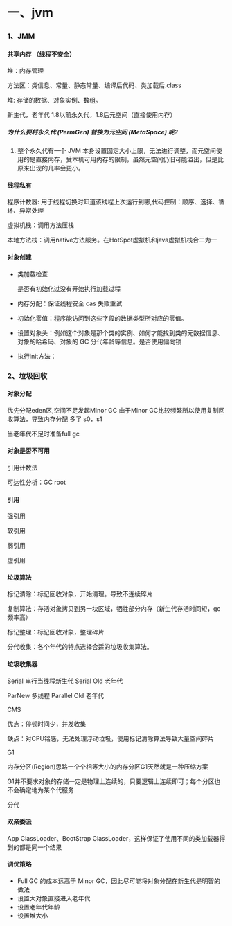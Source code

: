 # 一、jvm

### 1、JMM

#### 共享内存 （线程不安全）

堆：内存管理

方法区：类信息、常量、静态常量、编译后代码、类加载后.class

堆: 存储的数据、对象实例、数组。

新生代，老年代 1.8以前永久代，1.8后元空间（直接使用内存）

#####  为什么要将永久代 (PermGen) 替换为元空间 (MetaSpace) 呢?

1. 整个永久代有一个 JVM 本身设置固定大小上限，无法进行调整，而元空间使用的是直接内存，受本机可用内存的限制，虽然元空间仍旧可能溢出，但是比原来出现的几率会更小。

#### 线程私有

程序计数器: 用于线程切换时知道该线程上次运行到哪,代码控制：顺序、选择、循环、异常处理

虚拟机栈：调用方法压栈

本地方法栈：调用native方法服务。在HotSpot虚拟机和java虚拟机栈合二为一

#### 对象创建

- 类加载检查

  是否有初始化过没有开始执行加载过程

- 内存分配：保证线程安全  cas 失败重试

- 初始化零值：程序能访问到这些字段的数据类型所对应的零值。

- 设置对象头：例如这个对象是那个类的实例、如何才能找到类的元数据信息、对象的哈希码、对象的 GC 分代年龄等信息。是否使用偏向锁

- 执行init方法：

### 2、垃圾回收

#### 对象分配

优先分配eden区,空间不足发起Minor GC 由于Minor GC比较频繁所以使用复制回收算法，导致内存分配 多了 s0，s1

当老年代不足时准备full gc

#### 对象是否不可用

引用计数法

可达性分析：GC root

#### 引用

强引用

软引用

弱引用

虚引用

#### 垃圾算法

标记清除：标记回收对象，开始清理。导致不连续碎片

复制算法：存活对象拷贝到另一块区域，牺牲部分内存（新生代存活时间短，gc频率高）

标记整理：标记回收对象，整理碎片

分代收集：各个年代的特点选择合适的垃圾收集算法。

#### 垃圾收集器

Serial 串行当线程新生代 Serial Old 老年代

ParNew 多线程 Parallel Old 老年代

CMS

优点：停顿时间少，并发收集

缺点：对CPU铭感，无法处理浮动垃圾，使用标记清除算法导致大量空间碎片

G1

内存分区(Region)思路一个个相等大小的内存分区G1天然就是一种压缩方案

G1并不要求对象的存储一定是物理上连续的，只要逻辑上连续即可；每个分区也不会确定地为某个代服务

分代

#### 双亲委派

App ClassLoader、BootStrap ClassLoader，这样保证了使用不同的类加载器得到的都是同一个结果

#### 调优策略

- Full GC 的成本远高于 Minor GC，因此尽可能将对象分配在新生代是明智的做法
- 设置大对象直接进入老年代
- 设置老年代年龄
- 设置堆大小